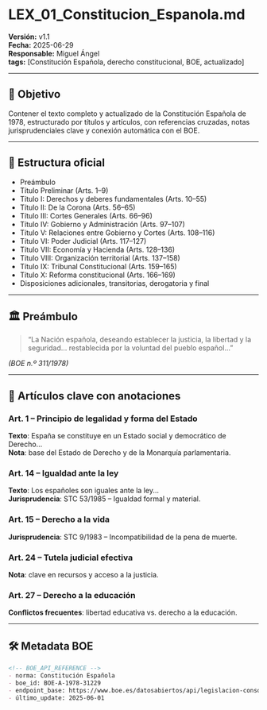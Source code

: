 # LEX_01_Constitucion_Espanola.md  
**Versión:** v1.1  
**Fecha:** 2025-06-29  
**Responsable:** Miguel Ángel  
**tags:** [Constitución Española, derecho constitucional, BOE, actualizado]

---

## 📘 Objetivo

Contener el texto completo y actualizado de la Constitución Española de 1978, estructurado por títulos y artículos, con referencias cruzadas, notas jurisprudenciales clave y conexión automática con el BOE.

---

## 📖 Estructura oficial

- Preámbulo  
- Título Preliminar (Arts. 1–9)  
- Título I: Derechos y deberes fundamentales (Arts. 10–55)  
- Título II: De la Corona (Arts. 56–65)  
- Título III: Cortes Generales (Arts. 66–96)  
- Título IV: Gobierno y Administración (Arts. 97–107)  
- Título V: Relaciones entre Gobierno y Cortes (Arts. 108–116)  
- Título VI: Poder Judicial (Arts. 117–127)  
- Título VII: Economía y Hacienda (Arts. 128–136)  
- Título VIII: Organización territorial (Arts. 137–158)  
- Título IX: Tribunal Constitucional (Arts. 159–165)  
- Título X: Reforma constitucional (Arts. 166–169)  
- Disposiciones adicionales, transitorias, derogatoria y final

---

## 🏛️ Preámbulo

> “La Nación española, deseando establecer la justicia, la libertad y la seguridad… restablecida por la voluntad del pueblo español…”

*(BOE n.º 311/1978)*

---

## 📌 Artículos clave con anotaciones

### Art. 1 – Principio de legalidad y forma del Estado  
**Texto**: España se constituye en un Estado social y democrático de Derecho...  
**Nota**: base del Estado de Derecho y de la Monarquía parlamentaria.

### Art. 14 – Igualdad ante la ley  
**Texto**: Los españoles son iguales ante la ley...  
**Jurisprudencia**: STC 53/1985 – Igualdad formal y material.  

### Art. 15 – Derecho a la vida  
**Jurisprudencia**: STC 9/1983 – Incompatibilidad de la pena de muerte.

### Art. 24 – Tutela judicial efectiva  
**Nota**: clave en recursos y acceso a la justicia.  

### Art. 27 – Derecho a la educación  
**Conflictos frecuentes**: libertad educativa vs. derecho a la educación.

---

## 🛠️ Metadata BOE

```markdown
<!-- BOE_API_REFERENCE -->
- norma: Constitución Española
- boe_id: BOE-A-1978-31229
- endpoint_base: https://www.boe.es/datosabiertos/api/legislacion-consolidada/id/BOE-A-1978-31229/texto/bloque/
- último_update: 2025-06-01
